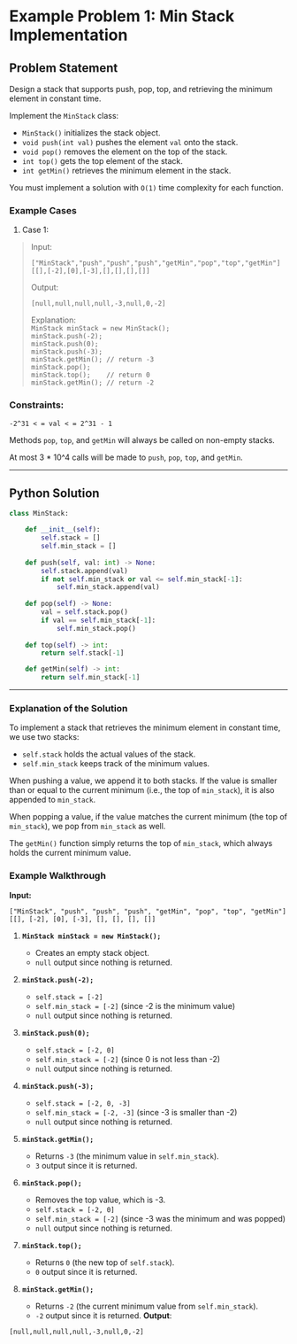 # Example Problem 1: Min Stack Implementation

## Problem Statement
Design a stack that supports push, pop, top, and retrieving the minimum element in constant time.

Implement the `MinStack` class:

- `MinStack()` initializes the stack object.
- `void push(int val)` pushes the element `val` onto the stack.
- `void pop()` removes the element on the top of the stack.
- `int top()` gets the top element of the stack.
- `int getMin()` retrieves the minimum element in the stack.

You must implement a solution with `O(1)` time complexity for each function.

### Example Cases
1. Case 1:
>Input:  
> ```
> ["MinStack","push","push","push","getMin","pop","top","getMin"]  
> [[],[-2],[0],[-3],[],[],[],[]]
> ```  
>Output:  
> ```
> [null,null,null,null,-3,null,0,-2]  
> ```
>Explanation:  
> `MinStack minStack = new MinStack();`  
> `minStack.push(-2);`  
> `minStack.push(0);`  
> `minStack.push(-3);`  
> `minStack.getMin(); // return -3`  
> `minStack.pop();`  
> `minStack.top();    // return 0`  
> `minStack.getMin(); // return -2`

### Constraints:
`-2^31 < = val < = 2^31 - 1`

Methods `pop`, `top`, and `getMin` will always be called on non-empty stacks.

At most 3 * 10^4 calls will be made to `push`, `pop`, `top`, and `getMin`.

---

## Python Solution
```python
class MinStack:

    def __init__(self):
        self.stack = []
        self.min_stack = []
        
    def push(self, val: int) -> None:
        self.stack.append(val)
        if not self.min_stack or val <= self.min_stack[-1]:
            self.min_stack.append(val)
        
    def pop(self) -> None:
        val = self.stack.pop()
        if val == self.min_stack[-1]:
            self.min_stack.pop()
        
    def top(self) -> int:
        return self.stack[-1]

    def getMin(self) -> int:
        return self.min_stack[-1]
```

---

### Explanation of the Solution
To implement a stack that retrieves the minimum element in constant time, we use two stacks:
- `self.stack` holds the actual values of the stack.
- `self.min_stack` keeps track of the minimum values.

When pushing a value, we append it to both stacks. If the value is smaller than or equal to the current minimum (i.e., the top of `min_stack`), it is also appended to `min_stack`.

When popping a value, if the value matches the current minimum (the top of `min_stack`), we pop from `min_stack` as well.

The `getMin()` function simply returns the top of `min_stack`, which always holds the current minimum value.

### Example Walkthrough
**Input:** 
```
["MinStack", "push", "push", "push", "getMin", "pop", "top", "getMin"]
[[], [-2], [0], [-3], [], [], [], []]
```
1. **`MinStack minStack = new MinStack();`**
   - Creates an empty stack object.
   - `null` output since nothing is returned.

2. **`minStack.push(-2);`**
   - `self.stack = [-2]`
   - `self.min_stack = [-2]` (since -2 is the minimum value)
   - `null` output since nothing is returned.

3. **`minStack.push(0);`**
   - `self.stack = [-2, 0]`
   - `self.min_stack = [-2]` (since 0 is not less than -2)
   - `null` output since nothing is returned.

4. **`minStack.push(-3);`**
   - `self.stack = [-2, 0, -3]`
   - `self.min_stack = [-2, -3]` (since -3 is smaller than -2)
   - `null` output since nothing is returned.

5. **`minStack.getMin();`**
   - Returns `-3` (the minimum value in `self.min_stack`).
   - `3` output since it is returned.

6. **`minStack.pop();`**
   - Removes the top value, which is -3.
   - `self.stack = [-2, 0]`
   - `self.min_stack = [-2]` (since -3 was the minimum and was popped)
   - `null` output since nothing is returned.

7. **`minStack.top();`**
   - Returns `0` (the new top of `self.stack`).
   - `0` output since it is returned.

8. **`minStack.getMin();`**
   - Returns `-2` (the current minimum value from `self.min_stack`).
   - `-2` output since it is returned.
**Output**:
```
[null,null,null,null,-3,null,0,-2]  
```
